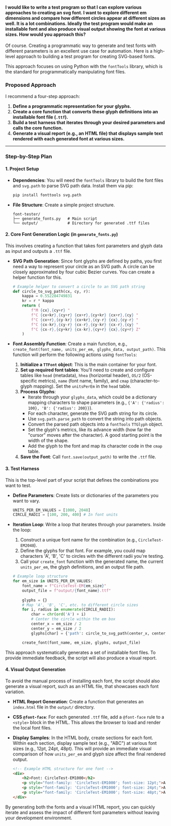 #### I would like to write a test program so that I can explore various approaches to creating an svg font. I want to explore different em dimensions and compare how different circles appear at different sizes as well. It is a lot combinations. Ideally the test program would make an installable font and also produce visual output showing the font at various sizes. How would you approach this?  

Of course. Creating a programmatic way to generate and test fonts with different parameters is an excellent use case for automation. Here is a high-level approach to building a test program for creating SVG-based fonts.

This approach focuses on using Python with the `fontTools` library, which is the standard for programmatically manipulating font files.

### Proposed Approach

I recommend a four-step approach:
1.  **Define a programmatic representation for your glyphs.**
2.  **Create a core function that converts these glyph definitions into an installable font file (`.ttf`).**
3.  **Build a test harness that iterates through your desired parameters and calls the core function.**
4.  **Generate a visual report (e.g., an HTML file) that displays sample text rendered with each generated font at various sizes.**

---

### Step-by-Step Plan

#### 1. Project Setup

*   **Dependencies**: You will need the `fontTools` library to build the font files and `svg.path` to parse SVG path data. Install them via pip:
    ```bash
    pip install fonttools svg.path
    ```
*   **File Structure**: Create a simple project structure.
    ```
    font-tester/
    ├── generate_fonts.py   # Main script
    └── output/             # Directory for generated .ttf files
    ```

#### 2. Core Font Generation Logic (in `generate_fonts.py`)

This involves creating a function that takes font parameters and glyph data as input and outputs a `.ttf` file.

*   **SVG Path Generation**: Since font glyphs are defined by paths, you first need a way to represent your circle as an SVG path. A circle can be closely approximated by four cubic Bezier curves. You can create a helper function for this.

    ```python
    # Example helper to convert a circle to an SVG path string
    def circle_to_svg_path(cx, cy, r):
        kappa = 0.552284749831
        kr = r * kappa
        return (
            f"M {cx},{cy+r} "
            f"C {cx+kr},{cy+r} {cx+r},{cy+kr} {cx+r},{cy} "
            f"C {cx+r},{cy-kr} {cx+kr},{cy-r} {cx},{cy-r} "
            f"C {cx-kr},{cy-r} {cx-r},{cy-kr} {cx-r},{cy} "
            f"C {cx-r},{cy+kr} {cx-kr},{cy+r} {cx},{cy+r} Z"
        )
    ```

*   **Font Assembly Function**: Create a main function, e.g., `create_font(font_name, units_per_em, glyphs_data, output_path)`. This function will perform the following actions using `fontTools`:
    1.  **Initialize a `TTFont` object**: This is the main container for your font.
    2.  **Set up required font tables**: You'll need to create and configure tables like `head` (metadata), `hhea` (horizontal header), `OS/2` (OS-specific metrics), `name` (font name, family), and `cmap` (character-to-glyph mapping). Set the `unitsPerEm` in the `head` table.
    3.  **Process Glyphs**:
        *   Iterate through your `glyphs_data`, which could be a dictionary mapping characters to shape parameters (e.g., `{'A': {'radius': 100}, 'B': {'radius': 200}}`).
        *   For each character, generate the SVG path string for its circle.
        *   Use `svg.path.parse_path` to convert the string into path objects.
        *   Convert the parsed path objects into a `fontTools` `TTGlyph` object.
        *   Set the glyph's metrics, like its advance width (how far the "cursor" moves after the character). A good starting point is the width of the shape.
        *   Add the glyph to the font and map its character code in the `cmap` table.
    4.  **Save the Font**: Call `font.save(output_path)` to write the `.ttf` file.

#### 3. Test Harness

This is the top-level part of your script that defines the combinations you want to test.

*   **Define Parameters**: Create lists or dictionaries of the parameters you want to vary.
    ```python
    UNITS_PER_EM_VALUES = [1000, 2048]
    CIRCLE_RADII = [100, 200, 400] # In font units
    ```
*   **Iteration Loop**: Write a loop that iterates through your parameters. Inside the loop:
    1.  Construct a unique font name for the combination (e.g., `CircleTest-EM2048`).
    2.  Define the glyphs for that font. For example, you could map characters 'A', 'B', 'C' to circles with the different radii you're testing.
    3.  Call your `create_font` function with the generated name, the current `units_per_em`, the glyph definitions, and an output file path.

    ```python
    # Example loop structure
    for em_size in UNITS_PER_EM_VALUES:
        font_name = f"CircleTest-EM{em_size}"
        output_file = f"output/{font_name}.ttf"
        
        glyphs = {}
        # Map 'A', 'B', 'C', etc. to different circle sizes
        for i, radius in enumerate(CIRCLE_RADII):
            char = chr(ord('A') + i)
            # Center the circle within the em box
            center_x = em_size / 2
            center_y = em_size / 2
            glyphs[char] = {'path': circle_to_svg_path(center_x, center_y, radius), 'width': em_size}

        create_font(font_name, em_size, glyphs, output_file)
    ```

This approach systematically generates a set of installable font files. To provide immediate feedback, the script will also produce a visual report.

#### 4. Visual Output Generation

To avoid the manual process of installing each font, the script should also generate a visual report, such as an HTML file, that showcases each font variation.

*   **HTML Report Generation**: Create a function that generates an `index.html` file in the `output/` directory.
*   **CSS `@font-face`**: For each generated `.ttf` file, add a `@font-face` rule to a `<style>` block in the HTML. This allows the browser to load and render the local font files.
*   **Display Samples**: In the HTML body, create sections for each font. Within each section, display sample text (e.g., "ABC") at various font sizes (e.g., 12pt, 24pt, 48pt). This will provide an immediate visual comparison of how `units_per_em` and glyph size affect the final rendered output.

    ```html
    <!-- Example HTML structure for one font -->
    <div>
        <h2>Font: CircleTest-EM1000</h2>
        <p style="font-family: 'CircleTest-EM1000'; font-size: 12pt;">ABC</p>
        <p style="font-family: 'CircleTest-EM1000'; font-size: 24pt;">ABC</p>
        <p style="font-family: 'CircleTest-EM1000'; font-size: 48pt;">ABC</p>
    </div>
    ```

By generating both the fonts and a visual HTML report, you can quickly iterate and assess the impact of different font parameters without leaving your development environment.
